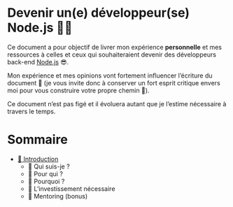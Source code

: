 # Devenir un(e) développeur(se) Node.js 🐢🚀

Ce document a pour objectif de livrer mon expérience **personnelle** et mes ressources à celles et ceux qui souhaiteraient devenir des développeurs back-end [Node.js](https://nodejs.org/fr/) 😎.

Mon expérience et mes opinions vont fortement influencer l’écriture du document 👿 (je vous invite donc à conserver un fort esprit critique envers moi pour vous construire votre propre chemin 🐤).

Ce document n’est pas figé et il évoluera autant que je l’estime nécessaire à travers le temps.

# Sommaire

- [👋 Introduction](./chapters/introduction/introduction.md)
    - 👀 Qui suis-je ?
    - 👊 Pour qui ?
    - 💬 Pourquoi ?
    - 😬 L’investissement nécessaire
    - 👯 Mentoring (bonus)